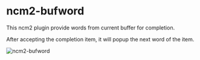 # ncm2-bufword

This ncm2 plugin provide words from current buffer for completion.

After accepting the completion item, it will popup the next word of the item.

![ncm2-bufword](https://user-images.githubusercontent.com/4538941/43355328-fd488472-928c-11e8-979c-7bbdf69f139a.gif)
